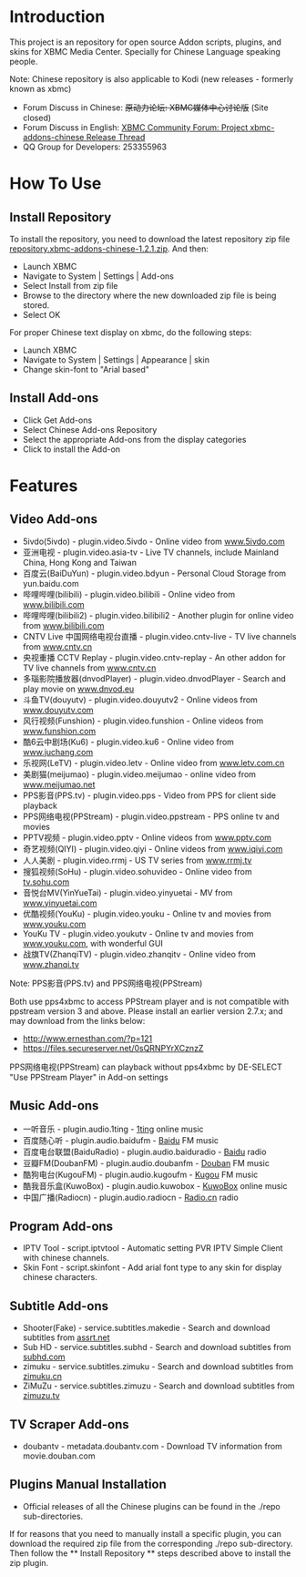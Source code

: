 # Introduction

This project is an repository for open source Addon scripts, plugins, and skins for XBMC Media Center. Specially for Chinese Language speaking people.

Note: Chinese repository is also applicable to Kodi (new releases - formerly known as xbmc)

* Forum Discuss in Chinese: <del>原动力论坛: XBMC媒体中心讨论版</del> (Site closed)
* Forum Discuss in English: [XBMC Community Forum: Project xbmc-addons-chinese Release Thread][2]
* QQ Group for Developers: 253355963

# How To Use

## Install Repository

To install the repository, you need to download the latest repository zip file [repository.xbmc-addons-chinese-1.2.1.zip][3]. And then:
* Launch XBMC
* Navigate to System | Settings | Add-ons
* Select Install from zip file
* Browse to the directory where the new downloaded zip file is being stored.
* Select OK

For proper Chinese text display on xbmc, do the following steps:
* Launch XBMC
* Navigate to System | Settings | Appearance | skin
* Change skin-font to "Arial based"

## Install Add-ons

* Click Get Add-ons
* Select Chinese Add-ons Repository
* Select the appropriate Add-ons from the display categories
* Click to install the Add-on

# Features

## Video Add-ons

* 5ivdo(5ivdo) - plugin.video.5ivdo - Online video from www.5ivdo.com
* 亚洲电视 - plugin.video.asia-tv - Live TV channels, include Mainland China, Hong Kong and Taiwan
* 百度云(BaiDuYun) - plugin.video.bdyun - Personal Cloud Storage from yun.baidu.com
* 哔哩哔哩(bilibili) - plugin.video.bilibili - Online video from www.bilibili.com
* 哔哩哔哩(bilibili2) - plugin.video.bilibili2 - Another plugin for online video from www.bilibili.com
* CNTV Live 中国网络电视台直播 - plugin.video.cntv-live - TV live channels from www.cntv.cn
* 央视重播 CCTV Replay - plugin.video.cntv-replay - An other addon for TV live channels from www.cntv.cn
* 多瑙影院播放器(dnvodPlayer) - plugin.video.dnvodPlayer - Search and play movie on www.dnvod.eu
* 斗鱼TV(douyutv) - plugin.video.douyutv2 - Online videos from www.douyutv.com
* 风行视频(Funshion) - plugin.video.funshion - Online videos from www.funshion.com
* 酷6云中剧场(Ku6) - plugin.video.ku6 - Online video from www.juchang.com
* 乐视网(LeTV) - plugin.video.letv - Online video from www.letv.com.cn
* 美剧猫(meijumao) - plugin.video.meijumao - online video from www.meijumao.net
* PPS影音(PPS.tv) - plugin.video.pps - Video from PPS for client side playback
* PPS网络电视(PPStream) - plugin.video.ppstream - PPS online tv and movies
* PPTV视频 - plugin.video.pptv - Online videos from www.pptv.com
* 奇艺视频(QIYI) - plugin.video.qiyi - Online videos from www.iqiyi.com
* 人人美剧 - plugin.video.rrmj - US TV series from www.rrmj.tv
* 搜狐视频(SoHu) - plugin.video.sohuvideo - Online video from [tv.sohu.com](http://tv.sohu.com/)
* 音悦台MV(YinYueTai) - plugin.video.yinyuetai - MV from www.yinyuetai.com
* 优酷视频(YouKu) - plugin.video.youku - Online tv and movies from www.youku.com
* YouKu TV - plugin.video.youkutv - Online tv and movies from www.youku.com, with wonderful GUI
* 战旗TV(ZhanqiTV) - plugin.video.zhanqitv - Online video from www.zhanqi.tv

Note: PPS影音(PPS.tv) and PPS网络电视(PPStream)

Both use pps4xbmc to access PPStream player and is not compatible with ppstream version 3 and above.
Please install an earlier version 2.7.x; and may download from the links below:
* http://www.ernesthan.com/?p=121
* https://files.secureserver.net/0sQRNPYrXCznzZ
 
PPS网络电视(PPStream) can playback without pps4xbmc by DE-SELECT "Use PPStream Player" in Add-on settings

## Music Add-ons

* 一听音乐 - plugin.audio.1ting - [1ting](http://www.1ting.com) online music
* 百度随心听 - plugin.audio.baidufm - [Baidu](http://fm.baidu.com) FM music
* 百度电台联盟(BaiduRadio) - plugin.audio.baiduradio - [Baidu](http://list.mp3.baidu.com/radio/iframe.html) radio
* 豆瓣FM(DoubanFM) - plugin.audio.doubanfm - [Douban](http://douban.fm/) FM music
* 酷狗电台(KugouFM) - plugin.audio.kugoufm - [Kugou](http://m.kugou.com) FM music
* 酷我音乐盒(KuwoBox) - plugin.audio.kuwobox - [KuwoBox](http://www.kuwo.cn/) online music
* 中国广播(Radiocn) - plugin.audio.radiocn - [Radio.cn](http://www.radio.cn/) radio

## Program Add-ons

* IPTV Tool - script.iptvtool - Automatic setting PVR IPTV Simple Client with chinese channels.
* Skin Font - script.skinfont - Add arial font type to any skin for display chinese characters. 

## Subtitle Add-ons

* Shooter(Fake) - service.subtitles.makedie - Search and download subtitles from [assrt.net](http://assrt.net)
* Sub HD - service.subtitles.subhd - Search and download subtitles from [subhd.com](http://subhd.com)
* zimuku - service.subtitles.zimuku - Search and download subtitles from [zimuku.cn](http://www.zimuku.cn)
* ZiMuZu - service.subtitles.zimuzu - Search and download subtitles from [zimuzu.tv](http://www.zimuzu.tv)

## TV Scraper Add-ons

* doubantv - metadata.doubantv.com - Download TV information from movie.douban.com

## Plugins Manual Installation

* Official releases of all the Chinese plugins can be found in the ./repo sub-directories.

If for reasons that you need to manually install a specific plugin, you can download the required zip file from the corresponding ./repo sub-directory. Then follow the ** Install Repository ** steps described above to install the zip plugin. 

[1]: http://bbs.htpc1.com/forum-225-1.html
[2]: https://forum.kodi.tv/showthread.php?tid=64250
[3]: https://github.com/taxigps/xbmc-addons-chinese/raw/master/repo/repository.xbmc-addons-chinese/repository.xbmc-addons-chinese-1.2.1.zip


